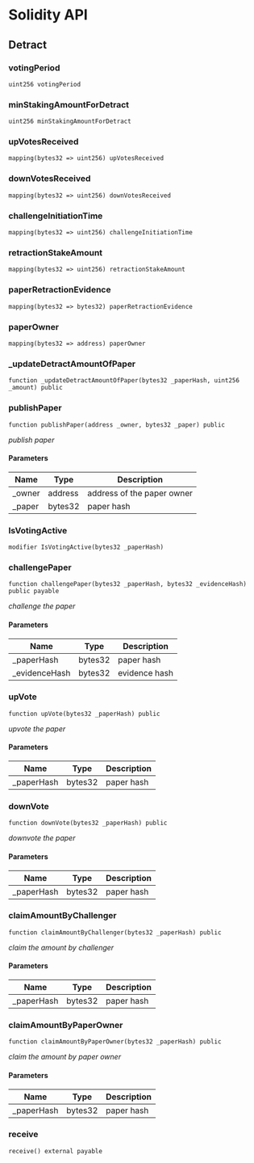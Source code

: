 # Solidity API

## Detract

### votingPeriod

```solidity
uint256 votingPeriod
```

### minStakingAmountForDetract

```solidity
uint256 minStakingAmountForDetract
```

### upVotesReceived

```solidity
mapping(bytes32 => uint256) upVotesReceived
```

### downVotesReceived

```solidity
mapping(bytes32 => uint256) downVotesReceived
```

### challengeInitiationTime

```solidity
mapping(bytes32 => uint256) challengeInitiationTime
```

### retractionStakeAmount

```solidity
mapping(bytes32 => uint256) retractionStakeAmount
```

### paperRetractionEvidence

```solidity
mapping(bytes32 => bytes32) paperRetractionEvidence
```

### paperOwner

```solidity
mapping(bytes32 => address) paperOwner
```

### _updateDetractAmountOfPaper

```solidity
function _updateDetractAmountOfPaper(bytes32 _paperHash, uint256 _amount) public
```

### publishPaper

```solidity
function publishPaper(address _owner, bytes32 _paper) public
```

_publish paper_

#### Parameters

| Name | Type | Description |
| ---- | ---- | ----------- |
| _owner | address | address of the paper owner |
| _paper | bytes32 | paper hash |

### IsVotingActive

```solidity
modifier IsVotingActive(bytes32 _paperHash)
```

### challengePaper

```solidity
function challengePaper(bytes32 _paperHash, bytes32 _evidenceHash) public payable
```

_challenge the paper_

#### Parameters

| Name | Type | Description |
| ---- | ---- | ----------- |
| _paperHash | bytes32 | paper hash |
| _evidenceHash | bytes32 | evidence hash |

### upVote

```solidity
function upVote(bytes32 _paperHash) public
```

_upvote the paper_

#### Parameters

| Name | Type | Description |
| ---- | ---- | ----------- |
| _paperHash | bytes32 | paper hash |

### downVote

```solidity
function downVote(bytes32 _paperHash) public
```

_downvote the paper_

#### Parameters

| Name | Type | Description |
| ---- | ---- | ----------- |
| _paperHash | bytes32 | paper hash |

### claimAmountByChallenger

```solidity
function claimAmountByChallenger(bytes32 _paperHash) public
```

_claim the amount by challenger_

#### Parameters

| Name | Type | Description |
| ---- | ---- | ----------- |
| _paperHash | bytes32 | paper hash |

### claimAmountByPaperOwner

```solidity
function claimAmountByPaperOwner(bytes32 _paperHash) public
```

_claim the amount by paper owner_

#### Parameters

| Name | Type | Description |
| ---- | ---- | ----------- |
| _paperHash | bytes32 | paper hash |

### receive

```solidity
receive() external payable
```

